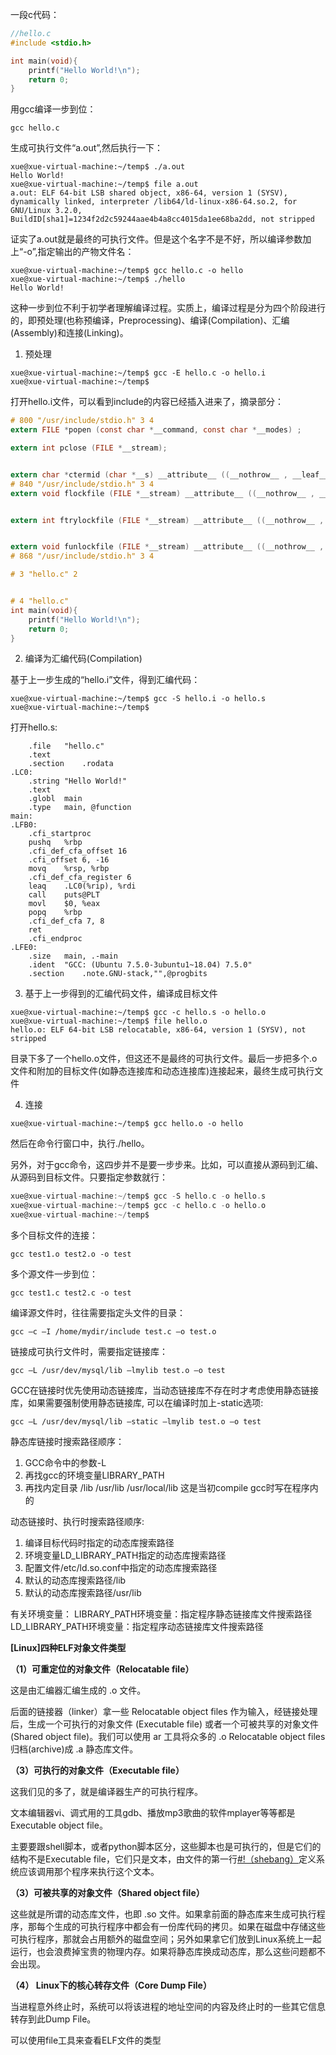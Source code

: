 一段c代码：

```c
//hello.c
#include <stdio.h>

int main(void){
    printf("Hello World!\n");
    return 0;
}
```

用gcc编译一步到位：

```shell
gcc hello.c
```

生成可执行文件“a.out”,然后执行一下：

```shell
xue@xue-virtual-machine:~/temp$ ./a.out
Hello World!
xue@xue-virtual-machine:~/temp$ file a.out 
a.out: ELF 64-bit LSB shared object, x86-64, version 1 (SYSV), dynamically linked, interpreter /lib64/ld-linux-x86-64.so.2, for GNU/Linux 3.2.0, BuildID[sha1]=1234f2d2c59244aae4b4a8cc4015da1ee68ba2dd, not stripped
```

证实了a.out就是最终的可执行文件。但是这个名字不是不好，所以编译参数加上“-o”,指定输出的产物文件名：

```shell
xue@xue-virtual-machine:~/temp$ gcc hello.c -o hello
xue@xue-virtual-machine:~/temp$ ./hello
Hello World!
```



这种一步到位不利于初学者理解编译过程。实质上，编译过程是分为四个阶段进行的，即预处理(也称预编译，Preprocessing)、编译(Compilation)、汇编 (Assembly)和连接(Linking)。

1. 预处理

```shell
xue@xue-virtual-machine:~/temp$ gcc -E hello.c -o hello.i
xue@xue-virtual-machine:~/temp$ 
```

打开hello.i文件，可以看到include的内容已经插入进来了，摘录部分：

```c
# 800 "/usr/include/stdio.h" 3 4
extern FILE *popen (const char *__command, const char *__modes) ;

extern int pclose (FILE *__stream);


extern char *ctermid (char *__s) __attribute__ ((__nothrow__ , __leaf__));
# 840 "/usr/include/stdio.h" 3 4
extern void flockfile (FILE *__stream) __attribute__ ((__nothrow__ , __leaf__));


extern int ftrylockfile (FILE *__stream) __attribute__ ((__nothrow__ , __leaf__)) ;


extern void funlockfile (FILE *__stream) __attribute__ ((__nothrow__ , __leaf__));
# 868 "/usr/include/stdio.h" 3 4

# 3 "hello.c" 2


# 4 "hello.c"
int main(void){
    printf("Hello World!\n");
    return 0;
}
```



2. 编译为汇编代码(Compilation)

基于上一步生成的“hello.i”文件，得到汇编代码：

```shell
xue@xue-virtual-machine:~/temp$ gcc -S hello.i -o hello.s
xue@xue-virtual-machine:~/temp$
```

打开hello.s:

```assembly
	.file	"hello.c"
	.text
	.section	.rodata
.LC0:
	.string	"Hello World!"
	.text
	.globl	main
	.type	main, @function
main:
.LFB0:
	.cfi_startproc
	pushq	%rbp
	.cfi_def_cfa_offset 16
	.cfi_offset 6, -16
	movq	%rsp, %rbp
	.cfi_def_cfa_register 6
	leaq	.LC0(%rip), %rdi
	call	puts@PLT
	movl	$0, %eax
	popq	%rbp
	.cfi_def_cfa 7, 8
	ret
	.cfi_endproc
.LFE0:
	.size	main, .-main
	.ident	"GCC: (Ubuntu 7.5.0-3ubuntu1~18.04) 7.5.0"
	.section	.note.GNU-stack,"",@progbits
```

3. 基于上一步得到的汇编代码文件，编译成目标文件

```shell
xue@xue-virtual-machine:~/temp$ gcc -c hello.s -o hello.o
xue@xue-virtual-machine:~/temp$ file hello.o
hello.o: ELF 64-bit LSB relocatable, x86-64, version 1 (SYSV), not stripped
```

目录下多了一个hello.o文件，但这还不是最终的可执行文件。最后一步把多个.o文件和附加的目标文件(如静态连接库和动态连接库)连接起来，最终生成可执行文件

4. 连接

```shell
xue@xue-virtual-machine:~/temp$ gcc hello.o -o hello
```

然后在命令行窗口中，执行./hello。

另外，对于gcc命令，这四步并不是要一步步来。比如，可以直接从源码到汇编、从源码到目标文件。只要指定参数就行：

```c
xue@xue-virtual-machine:~/temp$ gcc -S hello.c -o hello.s
xue@xue-virtual-machine:~/temp$ gcc -c hello.c -o hello.o
xue@xue-virtual-machine:~/temp$ 
```





多个目标文件的连接：

```shell
gcc test1.o test2.o -o test
```

多个源文件一步到位：

```shell
gcc test1.c test2.c -o test
```



编译源文件时，往往需要指定头文件的目录：

```shell
gcc –c –I /home/mydir/include test.c –o test.o
```

链接成可执行文件时，需要指定链接库：

```shell
gcc –L /usr/dev/mysql/lib –lmylib test.o –o test
```

 GCC在链接时优先使用动态链接库，当动态链接库不存在时才考虑使用静态链接库，如果需要强制使用静态链接库, 可以在编译时加上-static选项:

```shell
gcc –L /usr/dev/mysql/lib –static –lmylib test.o –o test
```

静态库链接时搜索路径顺序：

1. GCC命令中的参数-L
2. 再找gcc的环境变量LIBRARY_PATH
3. 再找内定目录 /lib /usr/lib /usr/local/lib 这是当初compile gcc时写在程序内的

动态链接时、执行时搜索路径顺序:

1. 编译目标代码时指定的动态库搜索路径
2. 环境变量LD_LIBRARY_PATH指定的动态库搜索路径
3. 配置文件/etc/ld.so.conf中指定的动态库搜索路径
4. 默认的动态库搜索路径/lib
5. 默认的动态库搜索路径/usr/lib

有关环境变量：
LIBRARY_PATH环境变量：指定程序静态链接库文件搜索路径
LD_LIBRARY_PATH环境变量：指定程序动态链接库文件搜索路径





**[Linux]四种ELF对象文件类型**

**（1）可重定位的对象文件（Relocatable file）**

这是由汇编器汇编生成的 .o 文件。

后面的链接器（linker）拿一些 Relocatable object files 作为输入，经链接处理后，生成一个可执行的对象文件 (Executable file) 或者一个可被共享的对象文件(Shared object file)。我们可以使用 ar 工具将众多的 .o Relocatable object files 归档(archive)成 .a 静态库文件。

**（3）可执行的对象文件（Executable file）**

这我们见的多了，就是编译器生产的可执行程序。

文本编辑器vi、调式用的工具gdb、播放mp3歌曲的软件mplayer等等都是Executable object file。

主要要跟shell脚本，或者python脚本区分，这些脚本也是可执行的，但是它们的结构不是Executable file，它们只是文本，由文件的第一行[#!（shebang）](https://www.maixj.net/ict/linux-shebang-17667)定义系统应该调用那个程序来执行这个文本。

**（3）可被共享的对象文件（Shared object file）**

这些就是所谓的动态库文件，也即 .so 文件。如果拿前面的静态库来生成可执行程序，那每个生成的可执行程序中都会有一份库代码的拷贝。如果在磁盘中存储这些可执行程序，那就会占用额外的磁盘空间；另外如果拿它们放到Linux系统上一起运行，也会浪费掉宝贵的物理内存。如果将静态库换成动态库，那么这些问题都不会出现。

**（4） Linux下的核心转存文件（Core Dump File）**

当进程意外终止时，系统可以将该进程的地址空间的内容及终止时的一些其它信息转存到此Dump File。

 

可以使用file工具来查看ELF文件的类型